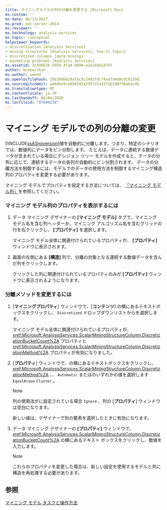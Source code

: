```yaml
---
title: マイニングモデルの列の分離を変更する |Microsoft Docs
ms.custom: ''
ms.date: 06/13/2017
ms.prod: sql-server-2014
ms.reviewer: ''
ms.technology: analysis-services
ms.topic: conceptual
helpviewer_keywords:
- discretization [Analysis Services]
- mining structures [Analysis Services], how-to topics
- discretized columns [data mining]
- bucketing problems [Analysis Services]
ms.assetid: 3c49862b-595d-4fa4-b890-e2e1bde1d74f
author: minewiskan
ms.author: owend
ms.openlocfilehash: 25b20d6428afac5c1492fdc74aafd4d0c010159d
ms.sourcegitcommit: ad4d92dce894592a259721a1571b1d8736abacdb
ms.translationtype: MT
ms.contentlocale: ja-JP
ms.lasthandoff: 08/04/2020
ms.locfileid: "87644238"
---
```

# <a name="change-the-discretization-of-a-column-in-a-mining-model"></a>マイニング モデルでの列の分離の変更
  [!INCLUDE[ssASnoversion](../../includes/ssasnoversion-md.md)]値を自動的に分離します。つまり、特定のシナリオでは、数値列にデータをビン分割します。 たとえば、データに連続する数値データが含まれている場合にデシジョン ツリー モデルを作成すると、データの分布に応じて、連続するデータの各列が自動的にビン分割されます。 データの分離方法を制御するには、モデルでのデータの使用方法を制御するマイニング構造列のプロパティを変更する必要があります。  
  
 マイニング モデルでプロパティを設定する方法については、 [「マイニング モデル列」](mining-model-columns.md)を参照してください。  
  
### <a name="to-display-the-properties-for-a-mining-model-column"></a>マイニング モデル列のプロパティを表示するには  
  
1.  データ マイニング デザイナーの **[マイニング モデル]** タブで、マイニング モデル名を含む列ヘッダーか、マイニング アルゴリズム名を含むグリッドの行を右クリックし、 **[プロパティ]** を選択します。  
  
     マイニング モデル全体に関連付けられているプロパティが、 **[プロパティ]** ウィンドウに表示されます。  
  
2.  画面の左側にある **[構造]** 列で、分離の対象となる連続する数値データを含んだ列をクリックします。  
  
     クリックした列に関連付けられているプロパティのみが **[プロパティ]** ウィンドウに表示されるようになります。  
  
### <a name="to-change-the-discretization-method"></a>分離メソッドを変更するには  
  
1.  [**マイニングプロパティ**] ウィンドウで、[**コンテンツ**] の横にあるテキストボックスをクリックし、 `Discretized` ドロップダウンリストからを選択します。  
  
     マイニング モデル全体に関連付けられているプロパティが、 <xref:Microsoft.AnalysisServices.ScalarMiningStructureColumn.DiscretizationBucketCount%2A> プロパティと <xref:Microsoft.AnalysisServices.ScalarMiningStructureColumn.DiscretizationMethod%2A> プロパティが有効になりました。  
  
2.  [**プロパティ**] ウィンドウで、の横にあるテキストボックスをクリックし、 <xref:Microsoft.AnalysisServices.ScalarMiningStructureColumn.DiscretizationMethod%2A> 、、 `Automatic` またはのいずれかの値を選択します `EqualAreas` `Cluster` 。  
  
    > [!NOTE]  
    >  列の使用法がに設定されている場合 `Ignore` 、列の [**プロパティ**] ウィンドウは空白になります。  
  
     新しい値は、デザイナーで別の要素を選択したときに有効になります。  
  
3.  データ マイニング デザイナーの **[プロパティ]** ウィンドウで、 <xref:Microsoft.AnalysisServices.ScalarMiningStructureColumn.DiscretizationBucketCount%2A> の横にあるテキスト ボックスをクリックし、数値を入力します。  
  
    > [!NOTE]  
    >  これらのプロパティを変更した場合は、新しい設定を使用するモデルと共に構造を再処理する必要があります。  
  
## <a name="see-also"></a>参照  
 [マイニング モデル タスクと操作方法](mining-model-tasks-and-how-tos.md)  
  
  
